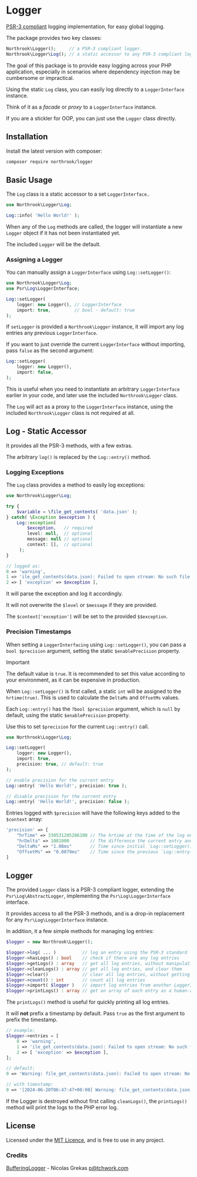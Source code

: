# Logger

[PSR-3 compliant](https://www.php-fig.org/psr/psr-3/) logging implementation, for easy global logging.

The package provides two key classes:

```php
Northrook\Logger();     // a PSR-3 compliant logger.
Northrook\Logger\Log(); // a static accessor to any PSR-3 compliant logger. 
```

The goal of this package is to provide easy logging across your PHP application,
especially in scenarios where dependency injection may be cumbersome or impractical.

Using the static `Log` class, you can easily log directly to a `LoggerInterface` instance.

Think of it as a _facade_ or _proxy_ to a `LoggerInterface` instance.

If you are a stickler for OOP, you can just use the `Logger` class directly.

## Installation

Install the latest version with composer:

```bash
composer require northrook/logger
```

## Basic Usage

The `Log` class is a static accessor to a set `LoggerInterface`..

```php
use Northrook\Logger\Log;

Log::info( 'Hello World!' );
```

When any of the `Log` methods are called, the logger will instantiate a new `Logger` object if it has not been instantiated yet.

The included `Logger` will be the default.

### Assigning a Logger

You can manually assign a `LoggerInterface` using `Log::setLogger()`:

```php
use Northrook\Logger\Log;
use Psr\Log\LoggerInterface;

Log::setLogger( 
    logger: new Logger(), // LoggerInterface
    import: true,         // bool - default: true
);
```

If `setLogger` is provided a `Northrook\Logger` instance, it will import any log entries any previous `LoggerInterface`.

If you want to just override the current `LoggerInterface` without importing, pass `false` as the second argument:

```php
Log::setLogger( 
    logger: new Logger(), 
    import: false, 
);
```

This is useful when you need to instantiate an arbitrary `LoggerInterface` earlier in your code,
and later use the included `Northrook\Logger` class.

The `Log` will act as a proxy to the `LoggerInterface` instance, using the included `Northrook\Logger` class is not required at all.

## Log - Static Accessor

It provides all the PSR-3 methods, with a few extras.

The arbitrary `log()` is replaced by the `Log::entry()` method.

### Logging Exceptions

The `Log` class provides a method to easily log exceptions:

```php
use Northrook\Logger\Log;

try {
    $variable = \file_get_contents( 'data.json' );
} catch( \Exception $exception ) {
    Log::exception( 
        $exception,   // required
        level: null,  // optional
        message: null // optional
        context: [],  // optional
     );
}

// logged as:
0 => 'warning',
1 => 'ile_get_contents(data.json): Failed to open stream: No such file or directory',
2 => [ 'exception' => $exception ],

```

It will parse the exception and log it accordingly.

It will not overwrite the `$level` or `$message` if they are provided.

The `$context['exception']` will be set to the provided `$$exception`.

### Precision Timestamps

When setting a `LoggerInterfacing` using `Log::setLogger()`, you can pass a `bool $precision` argument, setting the static `$enablePrecision` property.

>[!IMPORTANT]
> The default value is `true`.
> It is recommended to set this value according to your environment, as it can be expensive in production. 

When `Log::setLogger()` is first called, a static `int` will be assigned to the `hrtime(true)`. This is used to calculate the `DeltaMs` and `OffsetMs` values.

Each `Log::entry()` has the `?bool $precision` argument, which is `null` by default, using the static `$enablePrecision` property.

Use this to set `$precision` for the current `Log::entry()` call.

```php
use Northrook\Logger\Log;

Log::setLogger( 
    logger: new Logger(), 
    import: true, 
    precision: true, // default: true
);

// enable precision for the current entry
Log::entry( 'Hello World!', precision: true );

// disable precision for the current entry
Log::entry( 'Hello World!', precision: false );
```

Entries logged with `$precision` will have the following keys added to the `$context` array:
```php
'precision' => [
    "hrTime" => 330531205286100 // The hrtime at the time of the log entry
    "hrDelta" => 1081000        // The difference the current entry and first `Log::entry()` call
    "DeltaMs" => "1.08ms"       // Time since initial `Log::setLogger()` call in milliseconds
    "OffsetMs" => "0.0079ms"    // Time since the previous `Log::entry( .. precision: true )` call in milliseconds
]
```

## Logger

The provided `Logger` class is a PSR-3 compliant logger, extending the `Psr\Log\AbstractLogger`, implementing the `Psr\Log\LoggerInterface` interface.

It provides access to all the PSR-3 methods, and is a drop-in replacement for any `Psr\Log\LoggerInterface` instance.

In addition, it a few simple methods for managing log entries:

```php
$logger = new Northrook\Logger();

$logger->log( ... )          // log an entry using the PSR-3 standard
$logger->hasLogs() : bool    // check if there are any log entries
$logger->getLogs() : array   // get all log entries, without manipulating them
$logger->cleanLogs() : array // get all log entries, and clear them
$logger->clear()             // clear all log entries, without getting them
$logger->count() : int       // count all log entries
$logger->import( $logger )   // import log entries from another LoggerInterface
$logger->printLogs() : array // get an array of each entry as a human-readable string
```

The `printLogs()` method is useful for quickly printing all log entries.

It will **not** prefix a timestamp by default. Pass `true` as the first argument to prefix the timestamp.

```php
// example:
$logger->entries = [ 
    0 => 'warning',
    1 => 'ile_get_contents(data.json): Failed to open stream: No such file or directory',
    2 => [ 'exception' => $exception ],
];

// default:
0 => 'Warning: file_get_contents(data.json): Failed to open stream: No such file or directory'

// with timestamp:
0 => '[2024-06-20T06:47:47+00:00] Warning: file_get_contents(data.json): Failed to open stream: No such file or directory'

```

If the Logger is destroyed without first calling `cleanLogs()`, the `printLogs()` method will print the logs to the PHP error log.

## License

Licensed under the [MIT Licence](LICENSE), and is free to use in any project.

### Credits

[BufferingLogger](https://github.com/symfony/error-handler/blob/master/BufferingLogger.php) - Nicolas Grekas <p@tchwork.com>